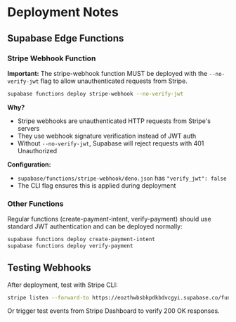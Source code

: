 # Deployment Notes

## Supabase Edge Functions

### Stripe Webhook Function

**Important:** The stripe-webhook function MUST be deployed with the `--no-verify-jwt` flag to allow unauthenticated requests from Stripe.

```bash
supabase functions deploy stripe-webhook --no-verify-jwt
```

**Why?** 
- Stripe webhooks are unauthenticated HTTP requests from Stripe's servers
- They use webhook signature verification instead of JWT auth
- Without `--no-verify-jwt`, Supabase will reject requests with 401 Unauthorized

**Configuration:**
- `supabase/functions/stripe-webhook/deno.json` has `"verify_jwt": false`
- The CLI flag ensures this is applied during deployment

### Other Functions

Regular functions (create-payment-intent, verify-payment) should use standard JWT authentication and can be deployed normally:

```bash
supabase functions deploy create-payment-intent
supabase functions deploy verify-payment
```

## Testing Webhooks

After deployment, test with Stripe CLI:
```bash
stripe listen --forward-to https://eozthwbsbkpdkbdvcgyi.supabase.co/functions/v1/stripe-webhook
```

Or trigger test events from Stripe Dashboard to verify 200 OK responses.
